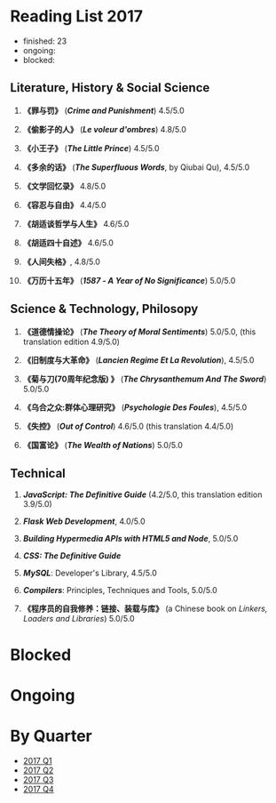Reading List 2017
========================

* finished: 23
* ongoing:
* blocked:

## Literature, History & Social Science

1. **《罪与罚》** (***Crime and Punishment***) 4.5/5.0

1. **《偷影子的人》**  (***Le voleur d'ombres***) 4.8/5.0

1. **《小王子》**  (***The Little Prince***) 4.5/5.0

1. **《多余的话》**  (***The Superfluous Words***, by Qiubai Qu), 4.5/5.0

1. **《文学回忆录》** 4.8/5.0

1. **《容忍与自由》** 4.4/5.0

1. **《胡适谈哲学与人生》** 4.6/5.0

1. **《胡适四十自述》** 4.6/5.0

1. **《人间失格》**, 4.8/5.0

1. **《万历十五年》** (***1587 - A Year of No Significance***)  5.0/5.0

## Science & Technology, Philosopy

1. **《道德情操论》** (***The Theory of Moral Sentiments***) 5.0/5.0, (this translation edition 4.9/5.0)

1. **《旧制度与大革命》** (***Lancien Regime Et La Revolution***), 4.5/5.0

1. **《菊与刀(70周年纪念版) 》**  (***The Chrysanthemum And The Sword***) 5.0/5.0

1. **《乌合之众:群体心理研究》**  (***Psychologie Des Foules***), 4.5/5.0

1. **《失控》** (***Out of Control***) 4.6/5.0 (this translation 4.4/5.0)

1. **《国富论》** (***The Wealth of Nations***) 5.0/5.0

## Technical

1. ***JavaScript: The Definitive Guide*** (4.2/5.0, this translation edition 3.9/5.0)

1. ***Flask Web Development***, 4.0/5.0

1. ***Building Hypermedia APIs with HTML5 and Node***, 5.0/5.0

1. ***CSS: The Definitive Guide***

1. ***MySQL***: Developer's Library, 4.5/5.0

1. ***Compilers***: Principles, Techniques and Tools, 5.0/5.0

1. **《程序员的自我修养：链接、装载与库》** (a Chinese book on *Linkers, Loaders and Libraries*) 5.0/5.0


# Blocked

# Ongoing

# By Quarter
- [2017 Q1](2017_Q1.md)
- [2017 Q2](2017_Q2.md)
- [2017 Q3](2017_Q3.md)
- [2017 Q4](2017_Q4.md)
